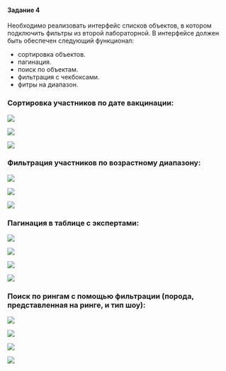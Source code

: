 #### Задание 4

Необходимо реализовать интерфейс списков объектов, в котором подключить фильтры из второй лабораторной. В интерфейсе должен быть обеспечен следующий функционал:

- сортировка объектов.
- пагинация.
- поиск по объектам.
- фильтрация с чекбоксами.
- фитры на диапазон.

### Сортировка участников по дате вакцинации:

![](../imgs/participants_ordering1.png)

![](../imgs/participants_ordering2.png)

![](../imgs/participants_ordering.png)

### Фильтрация участников по возрастному диапазону:

![](../imgs/participants_age_range.png)

![](../imgs/participants_age_range2.png)

![](../imgs/participants_age_range_url.png)

### Пагинация в таблице с экспертами:

![](../imgs/experts_pagination1.png)

![](../imgs/experts_pagination1.1.png)

![](../imgs/experts_pagination2.png)

![](../imgs/experts_pagination2.1.png)

### Поиск по рингам с помощью фильтрации (порода, представленная на ринге, и тип шоу):

![](../imgs/rings_search1.png)

![](../imgs/rings_search2.png)

![](../imgs/rings_search3.png)

![](../imgs/rings_search_url.png)
